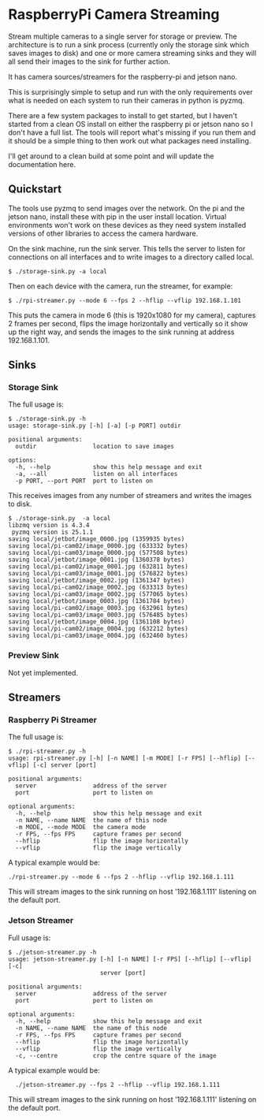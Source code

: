 # RaspberryPi Camera Streaming

Stream multiple cameras to a single server for storage or preview. The architecture is to run a sink process
(currently only the storage sink which saves images to disk) and one or more camera streaming sinks and they 
will all send their images to the sink for further action.

It has camera sources/streamers for the raspberry-pi and jetson nano.

This is surprisingly simple to setup and run with the only requirements over what is needed on each system
to run their cameras in python is pyzmq.

There are a few system packages to install to get started, but I haven't started from a clean OS install on 
either the raspberry pi or jetson nano so I don't have a full list. The tools will report what's missing if
you run them and it should be a simple thing to then work out what packages need installing.

I'll get around to a clean build at some point and will update the documentation here.

## Quickstart

The tools use pyzmq to send images over the network. On the pi and the jetson nano, install these with pip
in the user install location. Virtual environments won't work on these devices as they need system installed
versions of other libraries to access the camera hardware.

On the sink machine, run the sink server. This tells the server to listen for connections on all interfaces and 
to write images to a directory called local.

    $ ./storage-sink.py -a local

Then on each device with the camera, run the streamer, for example:

    $ ./rpi-streamer.py --mode 6 --fps 2 --hflip --vflip 192.168.1.101

This puts the camera in mode 6 (this is 1920x1080 for my camera), captures 2 frames per second, flips the image horizontally 
and vertically so it show up the right way, and sends the images to the sink running at address 192.168.1.101.

## Sinks

### Storage Sink

The full usage is:

    $ ./storage-sink.py -h
    usage: storage-sink.py [-h] [-a] [-p PORT] outdir
    
    positional arguments:
      outdir                location to save images
      
    options:
      -h, --help            show this help message and exit
      -a, --all             listen on all interfaces
      -p PORT, --port PORT  port to listen on


This receives images from any number of streamers and writes the images to disk.

    $ ./storage-sink.py  -a local
    libzmq version is 4.3.4
     pyzmq version is 25.1.1
    saving local/jetbot/image_0000.jpg (1359935 bytes)
    saving local/pi-cam02/image_0000.jpg (633332 bytes)
    saving local/pi-cam03/image_0000.jpg (577508 bytes)
    saving local/jetbot/image_0001.jpg (1360378 bytes)
    saving local/pi-cam02/image_0001.jpg (632811 bytes)
    saving local/pi-cam03/image_0001.jpg (576822 bytes)
    saving local/jetbot/image_0002.jpg (1361347 bytes)
    saving local/pi-cam02/image_0002.jpg (633313 bytes)
    saving local/pi-cam03/image_0002.jpg (577065 bytes)
    saving local/jetbot/image_0003.jpg (1361784 bytes)
    saving local/pi-cam02/image_0003.jpg (632961 bytes)
    saving local/pi-cam03/image_0003.jpg (576485 bytes)
    saving local/jetbot/image_0004.jpg (1361108 bytes)
    saving local/pi-cam02/image_0004.jpg (632212 bytes)
    saving local/pi-cam03/image_0004.jpg (632460 bytes)


### Preview Sink

Not yet implemented.

## Streamers

### Raspberry Pi Streamer

The full usage is:

    $ ./rpi-streamer.py -h
    usage: rpi-streamer.py [-h] [-n NAME] [-m MODE] [-r FPS] [--hflip] [--vflip] [-c] server [port]
    
    positional arguments:
      server                address of the server
      port                  port to listen on
      
    optional arguments:
      -h, --help            show this help message and exit
      -n NAME, --name NAME  the name of this node
      -m MODE, --mode MODE  the camera mode
      -r FPS, --fps FPS     capture frames per second
      --hflip               flip the image horizontally
      --vflip               flip the image vertically

A typical example would be:

    ./rpi-streamer.py --mode 6 --fps 2 --hflip --vflip 192.168.1.111

This will stream images to the sink running on host '192.168.1.111' listening on the default port.

### Jetson Streamer

Full usage is:

    $ ./jetson-streamer.py -h
    usage: jetson-streamer.py [-h] [-n NAME] [-r FPS] [--hflip] [--vflip] [-c]
                              server [port]
                              
    positional arguments:
      server                address of the server
      port                  port to listen on
      
    optional arguments:
      -h, --help            show this help message and exit
      -n NAME, --name NAME  the name of this node
      -r FPS, --fps FPS     capture frames per second
      --hflip               flip the image horizontally
      --vflip               flip the image vertically
      -c, --centre          crop the centre square of the image
  
A typical example would be:

      ./jetson-streamer.py --fps 2 --hflip --vflip 192.168.1.111
  
This will stream images to the sink running on host '192.168.1.111' listening on the default port.

